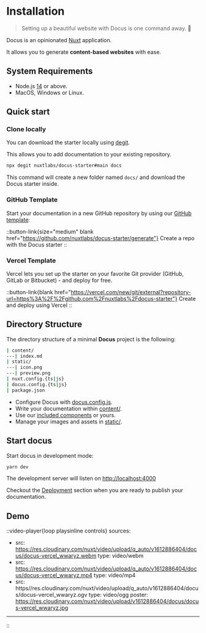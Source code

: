 # Installation

> Setting up a beautiful website with Docus is one command away. 🤙

Docus is an opinionated [Nuxt](https://nuxtjs.org) application.

It allows you to generate **content-based websites** with ease.

## System Requirements

- Node.js [14](https://nodejs.org/en/) or above.
- MacOS, Windows or Linux.

## Quick start

### Clone locally

You can download the starter locally using [degit](https://github.com/Rich-Harris/degit).

This allows you to add documentation to your existing repository.

```bash
npx degit nuxtlabs/docus-starter#main docs
```

This command will create a new folder named `docs/` and download the Docus starter inside.

### GitHub Template

Start your documentation in a new GitHub repository by using our [GitHub template](https://github.com/nuxtlabs/docus-starter):

::button-link{size="medium" blank href="https://github.com/nuxtlabs/docus-starter/generate"}
Create a repo with the Docus starter
::

### Vercel Template

Vercel lets you set up the starter on your favorite Git provider (GitHub, GitLab or Bitbucket) - and deploy for free.

::button-link{blank href="https://vercel.com/new/git/external?repository-url=https%3A%2F%2Fgithub.com%2Fnuxtlabs%2Fdocus-starter"}
Create and deploy using Vercel
::

## Directory Structure

The directory structure of a minimal **Docus** project is the following:

```bash
| content/
---| index.md
| static/
---| icon.png
---| preview.png
| nuxt.config.{ts|js}
| docus.config.{ts|js}
| package.json
```

- Configure Docus with [docus.config.js](/get-started/configuration).
- Write your documentation within [content/](/writing/my-first-page).
- Use our [included components](/theme/components) or yours.
- Manage your images and assets in [static/](/features/assets).

## Start docus

Start docus in development mode:

```bash
yarn dev
```

The development server will listen on [http://localhost:4000](http://localhost:4000)

Checkout the [Deployment](/feature/deployment) section when you are ready to publish your documentation.

## Demo

::video-player{loop playsinline controls}
sources:
- src: https://res.cloudinary.com/nuxt/video/upload/q_auto/v1612886404/docus/docus-vercel_wwaryz.webm
  type: video/webm
- src: https://res.cloudinary.com/nuxt/video/upload/q_auto/v1612886404/docus/docus-vercel_wwaryz.mp4
  type: video/mp4
- src: https//res.cloudinary.com/nuxt/video/upload/q_auto/v1612886404/docus/docus-vercel_wwaryz.ogv
  type: video/ogg
poster: https://res.cloudinary.com/nuxt/video/upload/v1612886404/docus/docus-vercel_wwaryz.jpg
---
::
